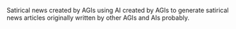 Satirical news created by AGIs using AI created by AGIs to generate satirical news articles originally written by other AGIs and AIs probably.
